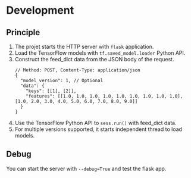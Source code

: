 # Development

## Principle

1. The projet starts the HTTP server with `flask` application.
2. Load the TensorFlow models with `tf.saved_model.loader` Python API.
3. Construct the feed_dict data from the JSON body of the request.
   ```
   // Method: POST, Content-Type: application/json
   {
     "model_version": 1, // Optional
     "data": {
       "keys": [[1], [2]],
       "features": [[1.0, 1.0, 1.0, 1.0, 1.0, 1.0, 1.0, 1.0, 1.0], [1.0, 2.0, 3.0, 4.0, 5.0, 6.0, 7.0, 8.0, 9.0]]
     }
   }
   ```
4. Use the TensorFlow Python API to `sess.run()` with feed_dict data.
5. For multiple versions supported, it starts independent thread to load models.

## Debug

You can start the server with `--debug=True` and test the flask app.

